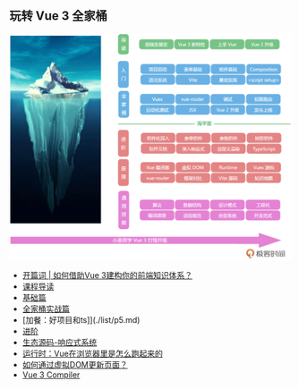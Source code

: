 <!--
 * @Author: zhangyu
 * @Email: zhangdulin@outlook.com
 * @Date: 2022-09-21 18:51:48
 * @LastEditors: zhangyu
 * @LastEditTime: 2023-02-20 15:49:59
 * @Description: 
-->

## 玩转 Vue 3 全家桶
![知识体系](./img/b8fa99b00f432b7df6d3a292ec0a8095.jpg "知识体系")

- [开篇词 | 如何借助Vue 3建构你的前端知识体系？](./list/p1.md)
- [课程导读](./list/p2.md)
- [基础篇](./list/p3.md)
- [全家桶实战篇](./list/p4.md)
- [加餐：好项目和ts]](./list/p5.md)
- [进阶](./list/p6.md)
- [生态源码-响应式系统](./list/p7.md)
- [运行时：Vue在浏览器里是怎么跑起来的](./list/p8.md)
- [如何通过虚拟DOM更新页面？](./list/p9.md)
- [Vue 3 Compiler](./list/p10.md)

<Gitalk />
